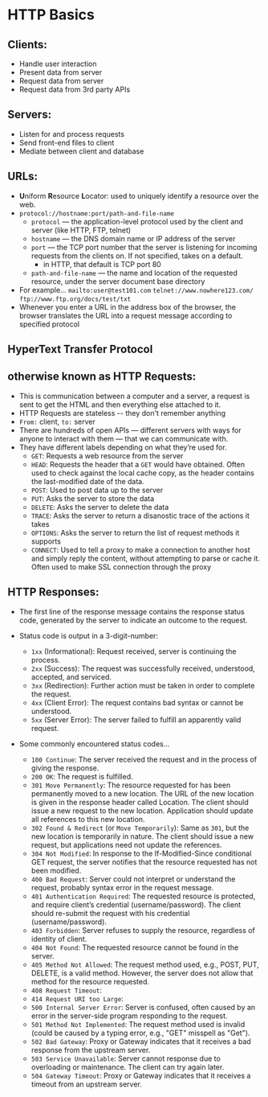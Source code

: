 # HTTP Basics

## Clients: 
- Handle user interaction
- Present data from server
- Request data from server
- Request data from 3rd party APIs 

## Servers:
- Listen for and process requests
- Send front-end files to client
- Mediate between client and database 

## URLs:
- **U**niform **R**esource **L**ocator: used to uniquely identify a resource over the web. 
- `protocol://hostname:port/path-and-file-name`
    + `protocol` — the application-level protocol used by the client and server (like HTTP, FTP, telnet)
    + `hostname` — the DNS domain name or IP address of the server
    + `port` — the TCP port number that the server is listening for incoming requests from the clients on. If not specified, takes on a default. 
        + in HTTP, that default is TCP port 80
    + `path-and-file-name` — the name and location of the requested resource, under the server document base directory
- For example… `mailto:user@test101.com`  `telnet://www.nowhere123.com/` `ftp://www.ftp.org/docs/test/txt`
- Whenever you enter a URL in the address box of the browser, the browser translates the URL into a request message according to specified protocol

## **H**yper**T**ext **T**ransfer **P**rotocol
## otherwise known as HTTP Requests:
- This is communication between a computer and a server, a request is sent to get the HTML and then everything else attached to it.
- HTTP Requests are stateless -- they don't remember anything 
- `From:` client, `to:` server
- There are hundreds of open APIs — different servers with ways for anyone to interact with them — that we can communicate with.
- They have different labels depending on what they’re used for.
    * `GET`: Requests a web resource from the server
    * `HEAD`: Requests the header that a `GET` would have obtained. Often used to check against the local cache copy, as the header contains the last-modified date of the data.
    * `POST`: Used to post data up to the server
    * `PUT`: Asks the server to store the data
    * `DELETE`: Asks the server to delete the data
    * `TRACE`: Asks the server to return a disanostic trace of the actions it takes
    * `OPTIONS`: Asks the server to return the list of request methods it supports 
    * `CONNECT`: Used to tell a proxy to make a connection to another host and simply reply the content, without attempting to parse or cache it. Often used to make SSL connection through the proxy


## HTTP Responses:
- The first line of the response message contains the response status code, generated by the server to indicate an outcome to the request. 

- Status code is output in a 3-digit-number:
    * `1xx` (Informational): Request received, server is continuing the process.
    * `2xx` (Success): The request was successfully received, understood, accepted, and serviced.
    * `3xx` (Redirection): Further action must be taken in order to complete the request.
    * `4xx` (Client Error): The request contains bad syntax or cannot be understood.
    * `5xx` (Server Error): The server failed to fulfill an apparently valid request. 
    
- Some commonly encountered status codes...
    * `100 Continue`: The server received the request and in the process of giving the response.
    * `200 OK`: The request is fulfilled.
    * `301 Move Permanently`: The resource requested for has been permanently moved to a new location. The URL of the new location is given in the response header called Location. The client should issue a new request to the new location. Application should update all references to this new location.
    * `302 Found & Redirect` (or `Move Temporarily`): Same as `301`, but the new location is temporarily in nature. The client should issue a new request, but applications need not update the references.
    * `304 Not Modified`: In response to the If-Modified-Since conditional GET request, the server notifies that the resource requested has not been modified.
    * `400 Bad Request`: Server could not interpret or understand the request, probably syntax error in the request message.
    * `401 Authentication Required`: The requested resource is protected, and require client’s credential (username/password). The client should re-submit the request with his credential (username/password).
    * `403 Forbidden`: Server refuses to supply the resource, regardless of identity of client.
    * `404 Not Found`: The requested resource cannot be found in the server.
    * `405 Method Not Allowed`: The request method used, e.g., POST, PUT, DELETE, is a valid method. However, the server does not allow that method for the resource requested.
    * `408 Request Timeout`:
    * `414 Request URI too Large`:
    * `500 Internal Server Error`: Server is confused, often caused by an error in the server-side program responding to the request.
    * `501 Method Not Implemented`: The request method used is invalid (could be caused by a typing error, e.g., "GET" misspell as "Get").
    * `502 Bad Gateway`: Proxy or Gateway indicates that it receives a bad response from the upstream server.
    * `503 Service Unavailable`: Server cannot response due to overloading or maintenance. The client can try again later.
    * `504 Gateway Timeout`: Proxy or Gateway indicates that it receives a timeout from an upstream server.